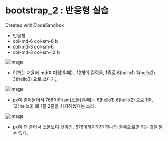 # bootstrap_2 : 반응형 실습
Created with CodeSandbox

- 반응형
- col-md-6 col-sm-6 b
- col-md-3 col-sm-6
- col-md-3 col-sm-12 b

![image](https://user-images.githubusercontent.com/37132897/158329298-83d0883c-d419-4057-9dd8-8926e9007230.png)

- 이거는 처음에 md(미디엄)일때는 12개의 컬럼을, 1줄로 6(hello1) 3(hello2) 3(hello3) 으로 쓰다가, 

![image](https://user-images.githubusercontent.com/37132897/158329339-2786fc27-742c-4a8b-b70c-1f1e0268a08f.png)

- px이 줄어들어서 768이하(sm(스몰))일때는 6(hello1) 6(hello2) 으로 1줄, 12(hello3) 로 1줄 2줄을 차지하겠다는 소리.

![image](https://user-images.githubusercontent.com/37132897/158329382-e8ccb4bf-07b9-4e18-961e-86470185418f.png)

- px이 더 줄어서 스몰보다 낮아진, 576이하가되면 하나의 블록으로만 되는것을 알 수 있다.



